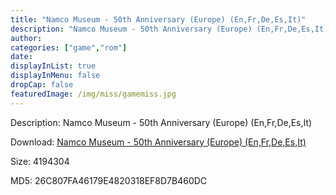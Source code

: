 ```yaml
---
title: "Namco Museum - 50th Anniversary (Europe) (En,Fr,De,Es,It)"
description: "Namco Museum - 50th Anniversary (Europe) (En,Fr,De,Es,It)"
author: 
categories: ["game","rom"]
date: 
displayInList: true
displayInMenu: false
dropCap: false
featuredImage: /img/miss/gamemiss.jpg
---
```


Description: Namco Museum - 50th Anniversary (Europe) (En,Fr,De,Es,It)

Download: <a style="text-decoration:underline;" href="https://mega.nz/#!rfRmDKLC!bwqExq7jJVGkON8qHY7-GKUNkO8mr1IgGDXJeE76Qoo" target = "_blank" rel = "nofollow" > Namco Museum - 50th Anniversary (Europe) (En,Fr,De,Es,It)</a>

Size: 4194304

MD5: 26C807FA46179E4820318EF8D7B460DC


